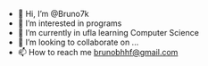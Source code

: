 - 👋 Hi, I’m @Bruno7k
- 👀 I’m interested in programs 
- 🌱 I’m currently in ufla learning Computer Science
- 💞️ I’m looking to collaborate on ...
- 📫 How to reach me brunobhhf@gmail.com 

<!---
Bruno7k/Bruno7k is a ✨ special ✨ repository because its `README.md` (this file) appears on your GitHub profile.
You can click the Preview link to take a look at your changes.
--->
